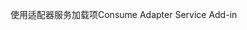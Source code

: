 <span data-ttu-id="e586d-101">使用适配器服务加载项</span><span class="sxs-lookup"><span data-stu-id="e586d-101">Consume Adapter Service Add-in</span></span>